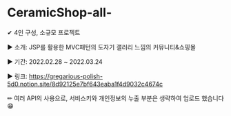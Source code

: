 # CeramicShop-all-

✔︎ 4인 구성, 소규모 프로젝트

► 소개: JSP를 활용한 MVC패턴의 도자기 갤러리 느낌의 커뮤니티&쇼핑몰

► 기간: 2022.02.28 ~ 2022.03.24

► 링크: https://gregarious-polish-5d0.notion.site/8d92125e7bf643eaba1f4d9032c4674c

✏︎ 여러 API의 사용으로, 서비스키와 개인정보의 누출 부분은 생략하여 업로드 했습니다😁
